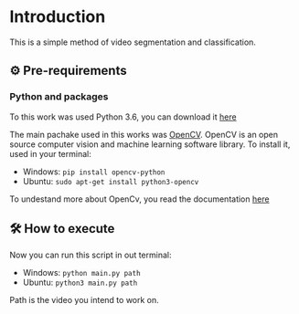 # Introduction
This is a simple method of video segmentation and classification.

## ⚙️ Pre-requirements
### Python and packages
To this work was used Python 3.6, you can download it [here](https://www.python.org/downloads/)

The main pachake used in this works was [OpenCV](https://opencv.org/). OpenCV is an open source computer vision and machine learning software library. To install it, used in your terminal:

* Windows: `pip install opencv-python`
* Ubuntu: `sudo apt-get install python3-opencv`

To undestand more about OpenCv, you read the documentation [here](https://docs.opencv.org/)

## 🛠️ How to execute
Now you can run this script in out terminal:
* Windows: `python main.py path`
* Ubuntu: `python3 main.py path`

Path is the video you intend to work on.
